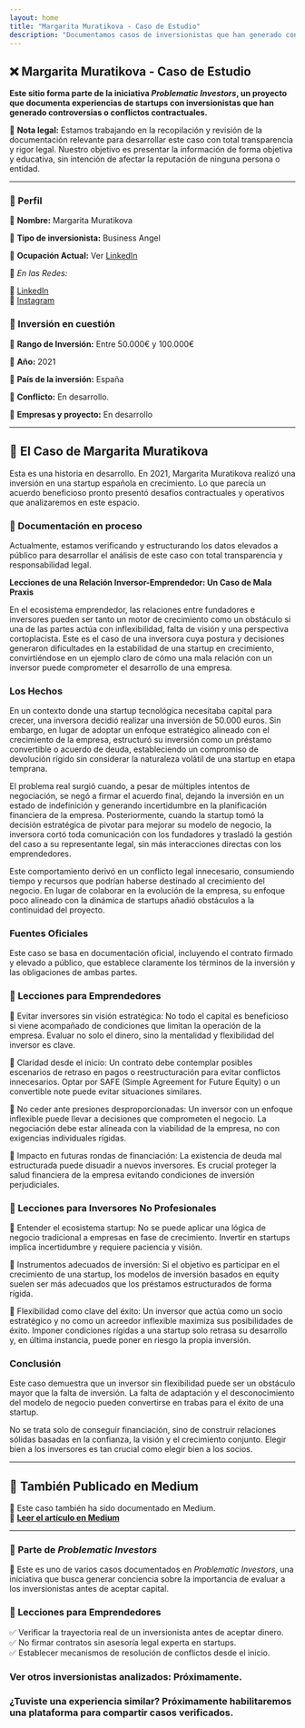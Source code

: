 ```yaml
---
layout: home
title: "Margarita Muratikova - Caso de Estudio"
description: "Documentamos casos de inversionistas que han generado controversias o conflictos contractuales en startups."
---
```


## ❌ Margarita Muratikova - Caso de Estudio  

**Este sitio forma parte de la iniciativa _Problematic Investors_, un proyecto que documenta experiencias de startups con inversionistas que han generado controversias o conflictos contractuales.**  

📢 **Nota legal:** Estamos trabajando en la recopilación y revisión de la documentación relevante para desarrollar este caso con total transparencia y rigor legal. Nuestro objetivo es presentar la información de forma objetiva y educativa, sin intención de afectar la reputación de ninguna persona o entidad.  

---

### 📍 Perfil  
🔹 **Nombre:** Margarita Muratikova  

🔹 **Tipo de inversionista:** Business Angel  

🔹 **Ocupación Actual:** Ver [LinkedIn](https://es.linkedin.com/in/margarita-muratikova) 

🔹 *En las Redes:* 

🔗 [LinkedIn](https://es.linkedin.com/in/margarita-muratikova)  
🔗 [Instagram](https://www.instagram.com/jackie_gva)  

### 📍 Inversión en cuestión

🔹 **Rango de Inversión:** Entre 50.000€ y 100.000€

🔹 **Año:** 2021  

🔹 **País de la inversión:** España

🔹 **Conflicto:** En desarrollo. 

🔹 **Empresas y proyecto:** En desarrollo  

---

## 📖 El Caso de Margarita Muratikova  
Esta es una historia en desarrollo. En 2021, Margarita Muratikova realizó una inversión en una startup española en crecimiento. Lo que parecía un acuerdo beneficioso pronto presentó desafíos contractuales y operativos que analizaremos en este espacio.  

### 📝 Documentación en proceso  
Actualmente, estamos verificando y estructurando los datos elevados a público para desarrollar el análisis de este caso con total transparencia y responsabilidad legal.  

**Lecciones de una Relación Inversor-Emprendedor: Un Caso de Mala Praxis**

En el ecosistema emprendedor, las relaciones entre fundadores e inversores pueden ser tanto un motor de crecimiento como un obstáculo si una de las partes actúa con inflexibilidad, falta de visión y una perspectiva cortoplacista. Este es el caso de una inversora cuya postura y decisiones generaron dificultades en la estabilidad de una startup en crecimiento, convirtiéndose en un ejemplo claro de cómo una mala relación con un inversor puede comprometer el desarrollo de una empresa.

### **Los Hechos**

En un contexto donde una startup tecnológica necesitaba capital para crecer, una inversora decidió realizar una inversión de 50.000 euros. Sin embargo, en lugar de adoptar un enfoque estratégico alineado con el crecimiento de la empresa, estructuró su inversión como un préstamo convertible o acuerdo de deuda, estableciendo un compromiso de devolución rígido sin considerar la naturaleza volátil de una startup en etapa temprana.

El problema real surgió cuando, a pesar de múltiples intentos de negociación, se negó a firmar el acuerdo final, dejando la inversión en un estado de indefinición y generando incertidumbre en la planificación financiera de la empresa. Posteriormente, cuando la startup tomó la decisión estratégica de pivotar para mejorar su modelo de negocio, la inversora cortó toda comunicación con los fundadores y trasladó la gestión del caso a su representante legal, sin más interacciones directas con los emprendedores.

Este comportamiento derivó en un conflicto legal innecesario, consumiendo tiempo y recursos que podrían haberse destinado al crecimiento del negocio. En lugar de colaborar en la evolución de la empresa, su enfoque poco alineado con la dinámica de startups añadió obstáculos a la continuidad del proyecto.

### **Fuentes Oficiales**

Este caso se basa en documentación oficial, incluyendo el contrato firmado y elevado a público, que establece claramente los términos de la inversión y las obligaciones de ambas partes.

### **📖 Lecciones para Emprendedores**

🔹 Evitar inversores sin visión estratégica: No todo el capital es beneficioso si viene acompañado de condiciones que limitan la operación de la empresa. Evaluar no solo el dinero, sino la mentalidad y flexibilidad del inversor es clave.

🔹 Claridad desde el inicio: Un contrato debe contemplar posibles escenarios de retraso en pagos o reestructuración para evitar conflictos innecesarios. Optar por SAFE (Simple Agreement for Future Equity) o un convertible note puede evitar situaciones similares.

🔹 No ceder ante presiones desproporcionadas: Un inversor con un enfoque inflexible puede llevar a decisiones que comprometen el negocio. La negociación debe estar alineada con la viabilidad de la empresa, no con exigencias individuales rígidas.

🔹 Impacto en futuras rondas de financiación: La existencia de deuda mal estructurada puede disuadir a nuevos inversores. Es crucial proteger la salud financiera de la empresa evitando condiciones de inversión perjudiciales.

 ### **📖 Lecciones para Inversores No Profesionales**

🔹 Entender el ecosistema startup: No se puede aplicar una lógica de negocio tradicional a empresas en fase de crecimiento. Invertir en startups implica incertidumbre y requiere paciencia y visión.

🔹 Instrumentos adecuados de inversión: Si el objetivo es participar en el crecimiento de una startup, los modelos de inversión basados en equity suelen ser más adecuados que los préstamos estructurados de forma rígida.

🔹 Flexibilidad como clave del éxito: Un inversor que actúa como un socio estratégico y no como un acreedor inflexible maximiza sus posibilidades de éxito. Imponer condiciones rígidas a una startup solo retrasa su desarrollo y, en última instancia, puede poner en riesgo la propia inversión.

### **Conclusión**

Este caso demuestra que un inversor sin flexibilidad puede ser un obstáculo mayor que la falta de inversión. La falta de adaptación y el desconocimiento del modelo de negocio pueden convertirse en trabas para el éxito de una startup.

No se trata solo de conseguir financiación, sino de construir relaciones sólidas basadas en la confianza, la visión y el crecimiento conjunto. Elegir bien a los inversores es tan crucial como elegir bien a los socios.

---

## 🔗 También Publicado en Medium  

📌 Este caso también ha sido documentado en Medium.  
🔗 **[Leer el artículo en Medium](https://medium.com/@margaritamuratikova/caso-margarita-muratikova-lo-que-los-emprendedores-deben-saber-bb31141aac22)**  

---

### 📂 Parte de *Problematic Investors*  
📌 Este es uno de varios casos documentados en *Problematic Investors*, una iniciativa que busca generar conciencia sobre la importancia de evaluar a los inversionistas antes de aceptar capital.

### 📌 Lecciones para Emprendedores  
✅ Verificar la trayectoria real de un inversionista antes de aceptar dinero.  
✅ No firmar contratos sin asesoría legal experta en startups.  
✅ Establecer mecanismos de resolución de conflictos desde el inicio.  

### **Ver otros inversionistas analizados:** Próximamente.  

### **¿Tuviste una experiencia similar?** Próximamente habilitaremos una plataforma para compartir casos verificados.  
